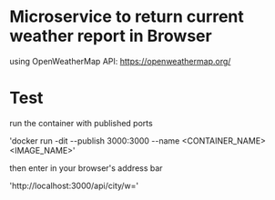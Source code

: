 # Microservice to return current weather report in Browser

using OpenWeatherMap API: https://openweathermap.org/

# Test

run the container with published ports

'docker run -dit --publish 3000:3000 --name <CONTAINER_NAME> <IMAGE_NAME>'

then enter in your browser's address bar

'http://localhost:3000/api/city/w=<CITY>'


